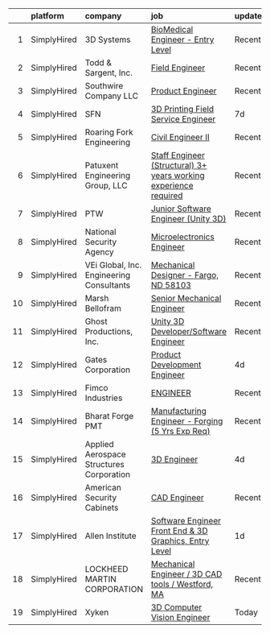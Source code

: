 

|    | platform    | company                                  | job                                                                                                                                                                      | update_time   | location             |
|---:|:------------|:-----------------------------------------|:-------------------------------------------------------------------------------------------------------------------------------------------------------------------------|:--------------|:---------------------|
|  1 | SimplyHired | 3D Systems                               | [BioMedical Engineer - Entry Level](https://www.simplyhired.com/job/GeaDlzU3dWNYNzoej72sHokBEJF4f-oo5UQ9yjar82ngmVuePoJxyA?q=3d+engineer)                                | Recently      | Littleton, CO        |
|  2 | SimplyHired | Todd & Sargent, Inc.                     | [Field Engineer](https://www.simplyhired.com/job/OH_0DcgoaXcglYMEBorv4JBVysztn-6ol-y0Xanlso9znHkp6GopYg?q=3d+engineer)                                                   | Recently      | Hays, KS             |
|  3 | SimplyHired | Southwire Company LLC                    | [Product Engineer](https://www.simplyhired.com/job/kqzeFSPgTcGXnBq-rUoLeGm-80FPkhXFKQDkA6tqX6HSkTr1QRu5aQ?q=3d+engineer)                                                 | Recently      | Youngsville, NC      |
|  4 | SimplyHired | SFN                                      | [3D Printing Field Service Engineer](https://www.simplyhired.com/job/d2E5MuSSycw80rBkMbZF3JOCmDnPAl7pkHUSquKg7S0yU884G-T1EA?q=3d+engineer)                               | 7d            | Atlanta, GA          |
|  5 | SimplyHired | Roaring Fork Engineering                 | [Civil Engineer II](https://www.simplyhired.com/job/WJYIGyrXKItXaVZ_2YdosNW-2ju6S2hvqhkRFFFSqXsIzFxOBCXNvA?q=3d+engineer)                                                | Recently      | Carbondale, CO       |
|  6 | SimplyHired | Patuxent Engineering Group, LLC          | [Staff Engineer (Structural) 3+ years working experience required](https://www.simplyhired.com/job/pKHOB9vJobUoTeclyw3bLhdh0S6dqOH2Yop-Zc5p-RUD1zAtm6lClA?q=3d+engineer) | Recently      | Elkridge, MD         |
|  7 | SimplyHired | PTW                                      | [Junior Software Engineer (Unity 3D)](https://www.simplyhired.com/job/1FLk4TzKqrC1oE9Vfi5XAxyoh5aYmlcOWt1ZWN_fagY5WP9iVmMbmA?q=3d+engineer)                              | Recently      | Remote               |
|  8 | SimplyHired | National Security Agency                 | [Microelectronics Engineer](https://www.simplyhired.com/job/7R5bBFu2x9OXpi07-2b4HSlnj_XOUzFLUqjU-fxzZw_vTga9sRlKRw?q=3d+engineer)                                        | Recently      | Fort Meade, MD       |
|  9 | SimplyHired | VEi Global, Inc. Engineering Consultants | [Mechanical Designer - Fargo, ND 58103](https://www.simplyhired.com/job/rY4gc12sPb-WCwLNi9cDGHEjtfISTFlaGR6A5IS_sESeskQpL-efrw?q=3d+engineer)                            | Recently      | Fargo, ND            |
| 10 | SimplyHired | Marsh Bellofram                          | [Senior Mechanical Engineer](https://www.simplyhired.com/job/-aPrShWJY_ZYZQpmMVfXulgjbZ6dk-XWXr6QXwWbtaIxZMY6GH8etg?q=3d+engineer)                                       | Recently      | Newell, WV           |
| 11 | SimplyHired | Ghost Productions, Inc.                  | [Unity 3D Developer/Software Engineer](https://www.simplyhired.com/job/bR28w56LuA2ZtG-X8c6XCLDW3aWBIu-w3NyKlCKpcIGcsazKMEIm6Q?q=3d+engineer)                             | Recently      | Remote               |
| 12 | SimplyHired | Gates Corporation                        | [Product Development Engineer](https://www.simplyhired.com/job/hnTjUEgEs7N1xGYeFHjjYL5-J_3cJUOH95PxZ25XiEJ0J4xQa6js3g?q=3d+engineer)                                     | 4d            | Elizabethtown, KY    |
| 13 | SimplyHired | Fimco Industries                         | [ENGINEER](https://www.simplyhired.com/job/S2koE9p6U_4Gs7pmEhF1ylq1B5cX-LmqA7YfOGNrQ1263NmIAAh6Uw?q=3d+engineer)                                                         | Recently      | North Sioux City, SD |
| 14 | SimplyHired | Bharat Forge PMT                         | [Manufacturing Engineer - Forging (5 Yrs Exp Req)](https://www.simplyhired.com/job/siq4lefIes52CJZvjwDqsL4T_YLA1Zelyy7u1qeQ-T_XsgHlZsCaVQ?q=3d+engineer)                 | Recently      | Surgoinsville, TN    |
| 15 | SimplyHired | Applied Aerospace Structures Corporation | [3D Engineer](https://www.simplyhired.com/job/VraxeXhHBy9sHfYI6y7dMrllOm67Jp1Ebn5HCD4kLUhkJQq_pgnyZw?q=3d+engineer)                                                      | 4d            | Stockton, CA         |
| 16 | SimplyHired | American Security Cabinets               | [CAD Engineer](https://www.simplyhired.com/job/fXS7kO8nh-w5ADM_jpByO5f0LrCk58pdNdI_I10xphAmSHO4E3oP-w?q=3d+engineer)                                                     | Recently      | Sauk Rapids, MN      |
| 17 | SimplyHired | Allen Institute                          | [Software Engineer Front End & 3D Graphics, Entry Level](https://www.simplyhired.com/job/1UWqkqbo4kGk6ONnY_EZytg-aA6thPCl0PioETSzOeslKr3LrJNPPQ?q=3d+engineer)           | 1d            | Seattle, WA          |
| 18 | SimplyHired | LOCKHEED MARTIN CORPORATION              | [Mechanical Engineer / 3D CAD tools / Westford, MA](https://www.simplyhired.com/job/PES3nEENrlA0hHxmbBuCs08gELknyFNecK1L9HidtlAXf21oahHMbg?q=3d+engineer)                | Recently      | Westford, MA         |
| 19 | SimplyHired | Xyken                                    | [3D Computer Vision Engineer](https://www.simplyhired.com/job/UsXUm33UnCnvzH_RMoKUEr8Y5uqLrfrWTMoQaxtWkktW6oyBbi4FkQ?q=3d+engineer)                                      | Today         | McLean, VA           |
